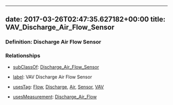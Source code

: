 
---
date: 2017-03-26T02:47:35.627182+00:00
title: VAV_Discharge_Air_Flow_Sensor
---
### Definition: Discharge Air Flow Sensor

### Relationships

* [subClassOf](http://www.w3.org/2000/01/rdf-schema#subClassOf): [Discharge_Air_Flow_Sensor](https://brickschema.org/schema/1.0/Brick#Discharge_Air_Flow_Sensor)

* [label](http://www.w3.org/2000/01/rdf-schema#label): VAV Discharge Air Flow Sensor

* [usesTag](https://brickschema.org/schema/1.0/BrickFrame#usesTag): [Flow](https://brickschema.org/schema/1.0/BrickTag#Flow), [Discharge](https://brickschema.org/schema/1.0/BrickTag#Discharge), [Air](https://brickschema.org/schema/1.0/BrickTag#Air), [Sensor](https://brickschema.org/schema/1.0/BrickTag#Sensor), [VAV](https://brickschema.org/schema/1.0/BrickTag#VAV)

* [usesMeasurement](https://brickschema.org/schema/1.0/BrickFrame#usesMeasurement): [Discharge_Air_Flow](https://brickschema.org/schema/1.0/Brick#Discharge_Air_Flow)
